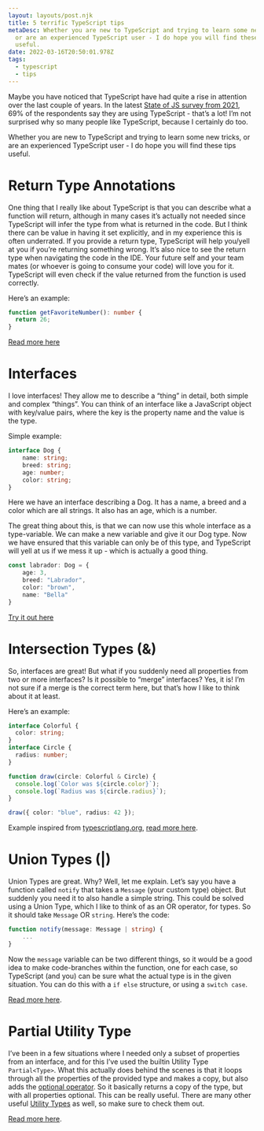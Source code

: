```yaml
---
layout: layouts/post.njk
title: 5 terrific TypeScript tips
metaDesc: Whether you are new to TypeScript and trying to learn some new tricks,
  or are an experienced TypeScript user - I do hope you will find these tips
  useful.
date: 2022-03-16T20:50:01.978Z
tags:
  - typescript
  - tips
---
```

Maybe you have noticed that TypeScript have had quite a rise in attention over the last couple of years. In the latest [State of JS survey from 2021](https://2021.stateofjs.com/en-US/other-tools/#javascript_flavors), 69% of the respondents say they are using TypeScript - that’s a lot! I’m not surprised why so many people like TypeScript, because I certainly do too.

Whether you are new to TypeScript and trying to learn some new tricks, or are an experienced TypeScript user - I do hope you will find these tips useful.

# Return Type Annotations

One thing that I really like about TypeScript is that you can describe what a function will return, although in many cases it’s actually not needed since TypeScript will infer the type from what is returned in the code. But I think there can be value in having it set explicitly, and in my experience this is often underrated. If you provide a return type, TypeScript will help you/yell at you if you’re returning something wrong. It’s also nice to see the return type when navigating the code in the IDE. Your future self and your team mates (or whoever is going to consume your code) will love you for it. TypeScript will even check if the value returned from the function is used correctly.

Here’s an example:

```typescript
function getFavoriteNumber(): number {
  return 26;
}
```

[Read more here](https://www.typescriptlang.org/docs/handbook/2/everyday-types.html#return-type-annotations)

# Interfaces

I love interfaces! They allow me to describe a “thing” in detail, both simple and complex “things”. You can think of an interface like a JavaScript object with key/value pairs, where the key is the property name and the value is the type.

Simple example:

```typescript
interface Dog {
    name: string;
    breed: string;
    age: number;
    color: string;
}
```

Here we have an interface describing a Dog. It has a name, a breed and a color which are all strings. It also has an age, which is a number.

The great thing about this, is that we can now use this whole interface as a type-variable. We can make a new variable and give it our Dog type. Now we have ensured that this variable can only be of this type, and TypeScript will yell at us if we mess it up - which is actually a good thing.

```typescript
const labrador: Dog = {
    age: 3,
    breed: "Labrador",
    color: "brown",
    name: "Bella"
}
```

[Try it out here](https://www.typescriptlang.org/play?#code/JYOwLgpgTgZghgYwgAgCIHsDmyDeAoZQ5EOAWwgC5kBnMKUTAbgKICMoIIATK2+kJi0JxMlYgFdSraMyLIE6ADboovOg2YBfPHgUhayRXHZwuKqhmwBeXEOQixAZgA0d9px7IARABljUUxUvVzkFZVVvdnQAdxBguxJyKi8AIQhFIy88bV10fSUIADplTAAKIxMzKABKRiA)

# Intersection Types (&)

So, interfaces are great! But what if you suddenly need all properties from two or more interfaces? Is it possible to “merge” interfaces? Yes, it is! I’m not sure if a merge is the correct term here, but that’s how I like to think about it at least.

Here’s an example:

```typescript
interface Colorful {
  color: string;
}
interface Circle {
  radius: number;
}

function draw(circle: Colorful & Circle) {
  console.log(`Color was ${circle.color}`);
  console.log(`Radius was ${circle.radius}`);
}

draw({ color: "blue", radius: 42 });
```

Example inspired from [typescriptlang.org](http://typescriptlang.org/), [read more here](https://www.typescriptlang.org/docs/handbook/2/objects.html#intersection-types).

# Union Types (|)

Union Types are great. Why? Well, let me explain. Let’s say you have a function called `notify` that takes a `Message` (your custom type) object. But suddenly you need it to also handle a simple string. This could be solved using a Union Type, which I like to think of as an OR operator, for types. So it should take `Message` OR `string`. Here’s the code:

```typescript
function notify(message: Message | string) {
	...
}
```

Now the `message` variable can be two different things, so it would be a good idea to make code-branches within the function, one for each case, so TypeScript (and you) can be sure what the actual type is in the given situation. You can do this with a `if else` structure, or using a `switch case`.

[Read more here](https://www.typescriptlang.org/docs/handbook/2/everyday-types.html#union-types).

# Partial Utility Type

I’ve been in a few situations where I needed only a subset of properties from an interface, and for this I’ve used the builtin Utility Type `Partial<Type>`. What this actually does behind the scenes is that it loops through all the properties of the provided type and makes a copy, but also adds the [optional operator](https://www.typescriptlang.org/docs/handbook/2/objects.html#optional-properties). So it basically returns a copy of the type, but with all properties optional. This can be really useful. There are many other useful [Utility Types](https://www.typescriptlang.org/docs/handbook/utility-types.html) as well, so make sure to check them out.

[Read more here](https://www.typescriptlang.org/docs/handbook/utility-types.html#partialtype).